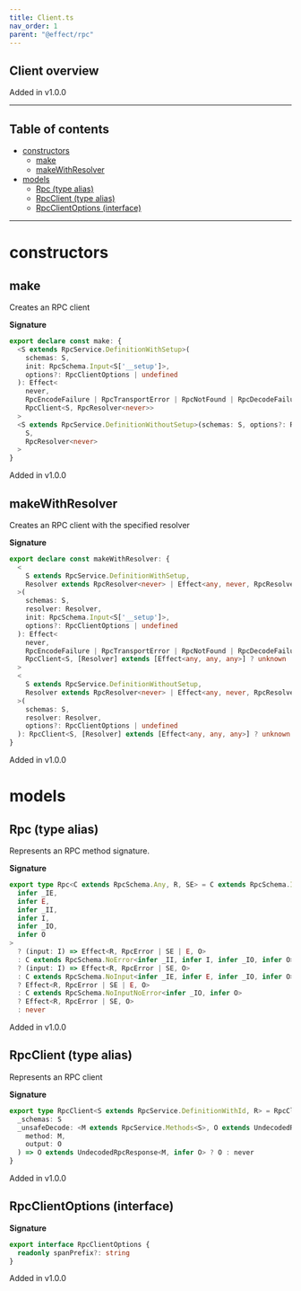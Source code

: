```yaml
---
title: Client.ts
nav_order: 1
parent: "@effect/rpc"
---
```


## Client overview

Added in v1.0.0

---

<h2 class="text-delta">Table of contents</h2>

- [constructors](#constructors)
  - [make](#make)
  - [makeWithResolver](#makewithresolver)
- [models](#models)
  - [Rpc (type alias)](#rpc-type-alias)
  - [RpcClient (type alias)](#rpcclient-type-alias)
  - [RpcClientOptions (interface)](#rpcclientoptions-interface)

---

# constructors

## make

Creates an RPC client

**Signature**

```ts
export declare const make: {
  <S extends RpcService.DefinitionWithSetup>(
    schemas: S,
    init: RpcSchema.Input<S['__setup']>,
    options?: RpcClientOptions | undefined
  ): Effect<
    never,
    RpcEncodeFailure | RpcTransportError | RpcNotFound | RpcDecodeFailure | RpcSchema.Error<S['__setup']>,
    RpcClient<S, RpcResolver<never>>
  >
  <S extends RpcService.DefinitionWithoutSetup>(schemas: S, options?: RpcClientOptions | undefined): RpcClient<
    S,
    RpcResolver<never>
  >
}
```

Added in v1.0.0

## makeWithResolver

Creates an RPC client with the specified resolver

**Signature**

```ts
export declare const makeWithResolver: {
  <
    S extends RpcService.DefinitionWithSetup,
    Resolver extends RpcResolver<never> | Effect<any, never, RpcResolver<never>>
  >(
    schemas: S,
    resolver: Resolver,
    init: RpcSchema.Input<S['__setup']>,
    options?: RpcClientOptions | undefined
  ): Effect<
    never,
    RpcEncodeFailure | RpcTransportError | RpcNotFound | RpcDecodeFailure | RpcSchema.Error<S['__setup']>,
    RpcClient<S, [Resolver] extends [Effect<any, any, any>] ? unknown : never>
  >
  <
    S extends RpcService.DefinitionWithoutSetup,
    Resolver extends RpcResolver<never> | Effect<any, never, RpcResolver<never>>
  >(
    schemas: S,
    resolver: Resolver,
    options?: RpcClientOptions | undefined
  ): RpcClient<S, [Resolver] extends [Effect<any, any, any>] ? unknown : never>
}
```

Added in v1.0.0

# models

## Rpc (type alias)

Represents an RPC method signature.

**Signature**

```ts
export type Rpc<C extends RpcSchema.Any, R, SE> = C extends RpcSchema.IO<
  infer _IE,
  infer E,
  infer _II,
  infer I,
  infer _IO,
  infer O
>
  ? (input: I) => Effect<R, RpcError | SE | E, O>
  : C extends RpcSchema.NoError<infer _II, infer I, infer _IO, infer O>
  ? (input: I) => Effect<R, RpcError | SE, O>
  : C extends RpcSchema.NoInput<infer _IE, infer E, infer _IO, infer O>
  ? Effect<R, RpcError | SE | E, O>
  : C extends RpcSchema.NoInputNoError<infer _IO, infer O>
  ? Effect<R, RpcError | SE, O>
  : never
```

Added in v1.0.0

## RpcClient (type alias)

Represents an RPC client

**Signature**

```ts
export type RpcClient<S extends RpcService.DefinitionWithId, R> = RpcClientRpcs<S, R> & {
  _schemas: S
  _unsafeDecode: <M extends RpcService.Methods<S>, O extends UndecodedRpcResponse<M, any>>(
    method: M,
    output: O
  ) => O extends UndecodedRpcResponse<M, infer O> ? O : never
}
```

Added in v1.0.0

## RpcClientOptions (interface)

**Signature**

```ts
export interface RpcClientOptions {
  readonly spanPrefix?: string
}
```

Added in v1.0.0
